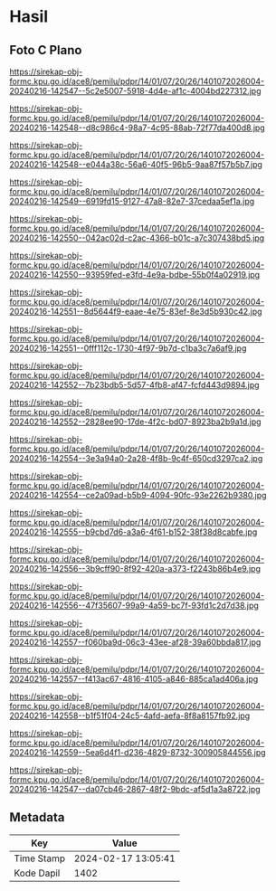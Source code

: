 # Hasil

## Foto C Plano

https://sirekap-obj-formc.kpu.go.id/ace8/pemilu/pdpr/14/01/07/20/26/1401072026004-20240216-142547--5c2e5007-5918-4d4e-af1c-4004bd227312.jpg

https://sirekap-obj-formc.kpu.go.id/ace8/pemilu/pdpr/14/01/07/20/26/1401072026004-20240216-142548--d8c986c4-98a7-4c95-88ab-72f77da400d8.jpg

https://sirekap-obj-formc.kpu.go.id/ace8/pemilu/pdpr/14/01/07/20/26/1401072026004-20240216-142548--e044a38c-56a6-40f5-96b5-9aa87f57b5b7.jpg

https://sirekap-obj-formc.kpu.go.id/ace8/pemilu/pdpr/14/01/07/20/26/1401072026004-20240216-142549--6919fd15-9127-47a8-82e7-37cedaa5ef1a.jpg

https://sirekap-obj-formc.kpu.go.id/ace8/pemilu/pdpr/14/01/07/20/26/1401072026004-20240216-142550--042ac02d-c2ac-4366-b01c-a7c307438bd5.jpg

https://sirekap-obj-formc.kpu.go.id/ace8/pemilu/pdpr/14/01/07/20/26/1401072026004-20240216-142550--93959fed-e3fd-4e9a-bdbe-55b0f4a02919.jpg

https://sirekap-obj-formc.kpu.go.id/ace8/pemilu/pdpr/14/01/07/20/26/1401072026004-20240216-142551--8d5644f9-eaae-4e75-83ef-8e3d5b930c42.jpg

https://sirekap-obj-formc.kpu.go.id/ace8/pemilu/pdpr/14/01/07/20/26/1401072026004-20240216-142551--0fff112c-1730-4f97-9b7d-c1ba3c7a6af9.jpg

https://sirekap-obj-formc.kpu.go.id/ace8/pemilu/pdpr/14/01/07/20/26/1401072026004-20240216-142552--7b23bdb5-5d57-4fb8-af47-fcfd443d9894.jpg

https://sirekap-obj-formc.kpu.go.id/ace8/pemilu/pdpr/14/01/07/20/26/1401072026004-20240216-142552--2828ee90-17de-4f2c-bd07-8923ba2b9a1d.jpg

https://sirekap-obj-formc.kpu.go.id/ace8/pemilu/pdpr/14/01/07/20/26/1401072026004-20240216-142554--3e3a94a0-2a28-4f8b-9c4f-650cd3297ca2.jpg

https://sirekap-obj-formc.kpu.go.id/ace8/pemilu/pdpr/14/01/07/20/26/1401072026004-20240216-142554--ce2a09ad-b5b9-4094-90fc-93e2262b9380.jpg

https://sirekap-obj-formc.kpu.go.id/ace8/pemilu/pdpr/14/01/07/20/26/1401072026004-20240216-142555--b9cbd7d6-a3a6-4f61-b152-38f38d8cabfe.jpg

https://sirekap-obj-formc.kpu.go.id/ace8/pemilu/pdpr/14/01/07/20/26/1401072026004-20240216-142556--3b9cff90-8f92-420a-a373-f2243b86b4e9.jpg

https://sirekap-obj-formc.kpu.go.id/ace8/pemilu/pdpr/14/01/07/20/26/1401072026004-20240216-142556--47f35607-99a9-4a59-bc7f-93fd1c2d7d38.jpg

https://sirekap-obj-formc.kpu.go.id/ace8/pemilu/pdpr/14/01/07/20/26/1401072026004-20240216-142557--f060ba9d-06c3-43ee-af28-39a60bbda817.jpg

https://sirekap-obj-formc.kpu.go.id/ace8/pemilu/pdpr/14/01/07/20/26/1401072026004-20240216-142557--f413ac67-4816-4105-a846-885ca1ad406a.jpg

https://sirekap-obj-formc.kpu.go.id/ace8/pemilu/pdpr/14/01/07/20/26/1401072026004-20240216-142558--b1f51f04-24c5-4afd-aefa-8f8a8157fb92.jpg

https://sirekap-obj-formc.kpu.go.id/ace8/pemilu/pdpr/14/01/07/20/26/1401072026004-20240216-142559--5ea6d4f1-d236-4829-8732-300905844556.jpg

https://sirekap-obj-formc.kpu.go.id/ace8/pemilu/pdpr/14/01/07/20/26/1401072026004-20240216-142547--da07cb46-2867-48f2-9bdc-af5d1a3a8722.jpg


## Metadata

| Key        | Value               |
| ---------- | ------------------- |
| Time Stamp | 2024-02-17 13:05:41 |
| Kode Dapil | 1402                |



